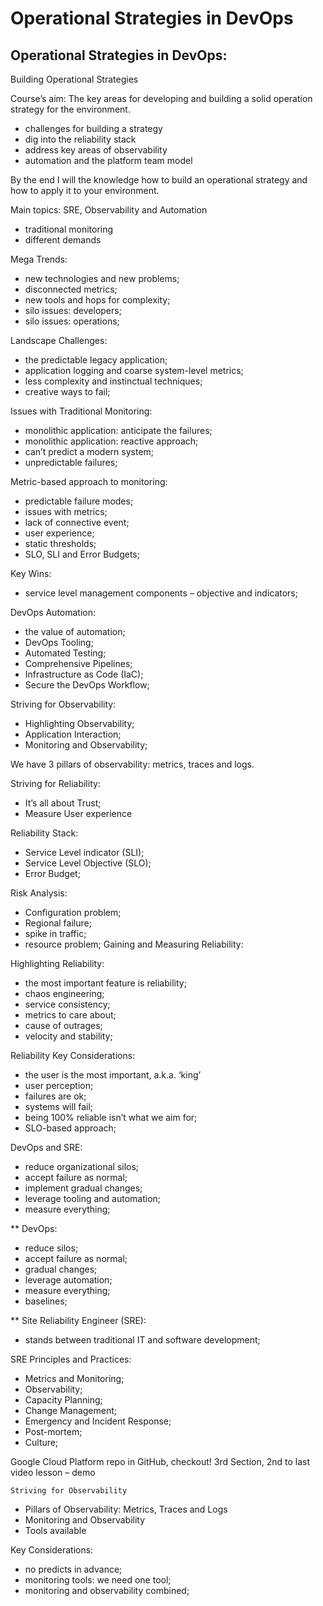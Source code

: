 <!DOCTYPE html>
<html lang="en">
<head>
<meta charset="UTF-8">
<h1> Operational Strategies in DevOps </h1>
</head>

<body>
<div class="main-paragraph">
<h2> Operational Strategies in DevOps: </h2>

Building Operational Strategies

Course’s aim: The key areas for developing and building a solid operation strategy for the environment.

- challenges for building a strategy
- dig into the reliability stack
- address key areas of observability 
- automation and the platform team model

By the end I will the knowledge how to build an operational strategy and how to apply it to your environment.


Main topics: SRE, Observability and Automation

- traditional monitoring
- different demands

Mega Trends:
- new technologies and new problems;
- disconnected metrics;
- new tools and hops for complexity;
- silo issues: developers;
- silo issues: operations;

Landscape Challenges:
- the predictable legacy application;
- application logging and coarse system-level metrics;
- less complexity and instinctual techniques;
- creative ways to fail;

Issues with Traditional Monitoring:
- monolithic application: anticipate the failures;
- monolithic application: reactive approach;
- can’t predict a modern system;
- unpredictable failures;



Metric-based approach to monitoring:
- predictable failure modes;
- issues with metrics;
- lack of connective event;
- user experience;
- static thresholds;
- SLO, SLI and Error Budgets;

Key Wins:
- service level management components – objective and indicators;


DevOps Automation:
- the value of automation;
- DevOps Tooling;
- Automated Testing;
- Comprehensive Pipelines;
- Infrastructure as Code (IaC);
- Secure the DevOps Workflow;

Striving for Observability:
- Highlighting Observability;
- Application Interaction;
- Monitoring and Observability;

We have 3 pillars of observability: metrics, traces and logs.

Striving for Reliability:
- It’s all about Trust;
- Measure User experience


Reliability Stack:
- Service Level indicator (SLI);
- Service Level Objective (SLO);
- Error Budget;

Risk Analysis:
- Configuration problem;
- Regional failure;
- spike in traffic;
- resource problem;
	Gaining and Measuring Reliability:

Highlighting Reliability:
- the most important feature is reliability;
- chaos engineering;
- service consistency;
- metrics to care about;
- cause of outrages;
- velocity and stability;

Reliability Key Considerations:
- the user is the most important, a.k.a. ‘king’
- user perception;
- failures are ok;
- systems will fail;
- being 100% reliable isn’t what we aim for;
- SLO-based approach;

DevOps and SRE:
- reduce organizational silos;
- accept failure as normal;
- implement gradual changes;
- leverage tooling and automation;
- measure everything;

** DevOps:
- reduce silos;
- accept failure as normal;
- gradual changes;
- leverage automation;
- measure everything;
- baselines;

** Site Reliability Engineer (SRE):
- stands between traditional IT and software development;

SRE Principles and Practices:
- Metrics and Monitoring;
- Observability;
- Capacity Planning;
- Change Management;
- Emergency and Incident Response;
- Post-mortem;
- Culture;


Google Cloud Platform repo in GitHub, checkout!
3rd Section, 2nd to last video lesson – demo



	Striving for Observability

- Pillars of Observability: Metrics, Traces and Logs
- Monitoring and Observability
- Tools available


Key Considerations:
- no predicts in advance;
- monitoring tools: we need one tool;
- monitoring and observability combined;


</div>
</body>
</html>